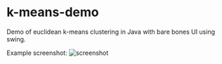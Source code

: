 # k-means-demo
Demo of euclidean k-means clustering in Java with bare bones UI using swing.

Example screenshot:
![screenshot](http://i.imgur.com/kxAfQoL.png)
